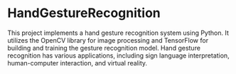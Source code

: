 # HandGestureRecognition
This project implements a hand gesture recognition system using Python. It utilizes the OpenCV library for image processing and TensorFlow for building and training the gesture recognition model. Hand gesture recognition has various applications, including sign language interpretation, human-computer interaction, and virtual reality.
